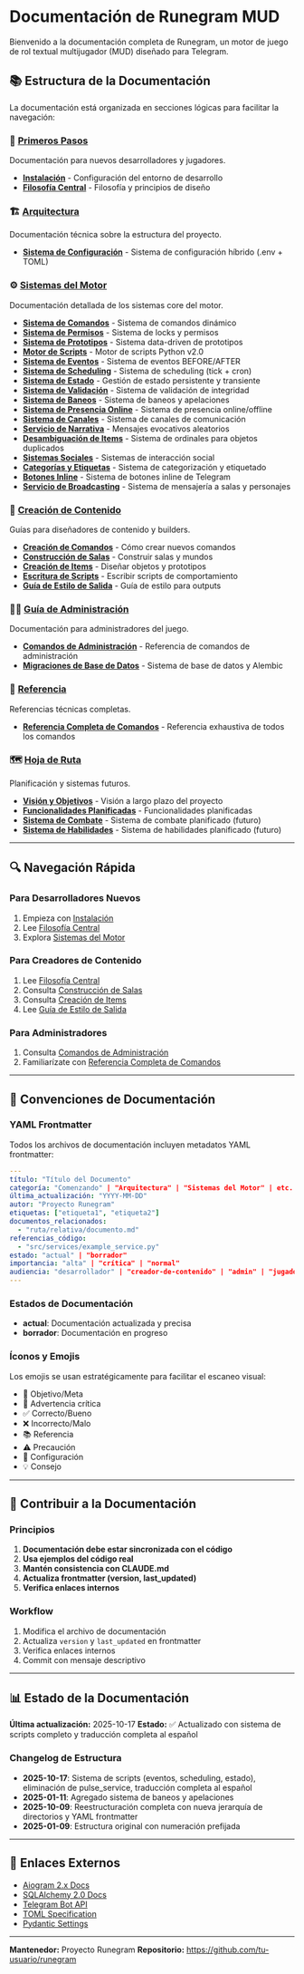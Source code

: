 # Documentación de Runegram MUD

Bienvenido a la documentación completa de Runegram, un motor de juego de rol textual multijugador (MUD) diseñado para Telegram.

## 📚 Estructura de la Documentación

La documentación está organizada en secciones lógicas para facilitar la navegación:

### 🚀 [Primeros Pasos](primeros-pasos/)
Documentación para nuevos desarrolladores y jugadores.

- **[Instalación](primeros-pasos/instalacion.md)** - Configuración del entorno de desarrollo
- **[Filosofía Central](primeros-pasos/filosofia-central.md)** - Filosofía y principios de diseño

### 🏗️ [Arquitectura](arquitectura/)
Documentación técnica sobre la estructura del proyecto.

- **[Sistema de Configuración](arquitectura/configuracion.md)** - Sistema de configuración híbrido (.env + TOML)

### ⚙️ [Sistemas del Motor](sistemas-del-motor/)
Documentación detallada de los sistemas core del motor.

- **[Sistema de Comandos](sistemas-del-motor/sistema-de-comandos.md)** - Sistema de comandos dinámico
- **[Sistema de Permisos](sistemas-del-motor/sistema-de-permisos.md)** - Sistema de locks y permisos
- **[Sistema de Prototipos](sistemas-del-motor/sistema-de-prototipos.md)** - Sistema data-driven de prototipos
- **[Motor de Scripts](sistemas-del-motor/sistema-de-scripts.md)** - Motor de scripts Python v2.0
- **[Sistema de Eventos](sistemas-del-motor/sistema-de-eventos.md)** - Sistema de eventos BEFORE/AFTER
- **[Sistema de Scheduling](sistemas-del-motor/sistema-de-scheduling.md)** - Sistema de scheduling (tick + cron)
- **[Sistema de Estado](sistemas-del-motor/sistema-de-estado.md)** - Gestión de estado persistente y transiente
- **[Sistema de Validación](sistemas-del-motor/sistema-de-validacion.md)** - Sistema de validación de integridad
- **[Sistema de Baneos](sistemas-del-motor/sistema-de-baneos.md)** - Sistema de baneos y apelaciones
- **[Sistema de Presencia Online](sistemas-del-motor/presencia-en-linea.md)** - Sistema de presencia online/offline
- **[Sistema de Canales](sistemas-del-motor/sistema-de-canales.md)** - Sistema de canales de comunicación
- **[Servicio de Narrativa](sistemas-del-motor/sistema-de-narrativa.md)** - Mensajes evocativos aleatorios
- **[Desambiguación de Items](sistemas-del-motor/desambiguacion-de-items.md)** - Sistema de ordinales para objetos duplicados
- **[Sistemas Sociales](sistemas-del-motor/sistemas-sociales.md)** - Sistemas de interacción social
- **[Categorías y Etiquetas](sistemas-del-motor/categorias-y-etiquetas.md)** - Sistema de categorización y etiquetado
- **[Botones Inline](sistemas-del-motor/botones-en-linea.md)** - Sistema de botones inline de Telegram
- **[Servicio de Broadcasting](sistemas-del-motor/servicio-de-broadcasting.md)** - Sistema de mensajería a salas y personajes

### 🎨 [Creación de Contenido](creacion-de-contenido/)
Guías para diseñadores de contenido y builders.

- **[Creación de Comandos](creacion-de-contenido/creacion-de-comandos.md)** - Cómo crear nuevos comandos
- **[Construcción de Salas](creacion-de-contenido/construccion-de-salas.md)** - Construir salas y mundos
- **[Creación de Items](creacion-de-contenido/creacion-de-items.md)** - Diseñar objetos y prototipos
- **[Escritura de Scripts](creacion-de-contenido/escritura-de-scripts.md)** - Escribir scripts de comportamiento
- **[Guía de Estilo de Salida](creacion-de-contenido/guia-de-estilo-de-salida.md)** - Guía de estilo para outputs

### 👨‍💼 [Guía de Administración](guia-de-administracion/)
Documentación para administradores del juego.

- **[Comandos de Administración](guia-de-administracion/comandos-de-administracion.md)** - Referencia de comandos de administración
- **[Migraciones de Base de Datos](guia-de-administracion/migraciones-de-base-de-datos.md)** - Sistema de base de datos y Alembic

### 📖 [Referencia](referencia/)
Referencias técnicas completas.

- **[Referencia Completa de Comandos](referencia/referencia-de-comandos.md)** - Referencia exhaustiva de todos los comandos

### 🗺️ [Hoja de Ruta](hoja-de-ruta/)
Planificación y sistemas futuros.

- **[Visión y Objetivos](hoja-de-ruta/vision-y-objetivos.md)** - Visión a largo plazo del proyecto
- **[Funcionalidades Planificadas](hoja-de-ruta/funcionalidades-planificadas.md)** - Funcionalidades planificadas
- **[Sistema de Combate](hoja-de-ruta/diseno-sistema-de-combate.md)** - Sistema de combate planificado (futuro)
- **[Sistema de Habilidades](hoja-de-ruta/diseno-sistema-de-habilidades.md)** - Sistema de habilidades planificado (futuro)

---

## 🔍 Navegación Rápida

### Para Desarrolladores Nuevos
1. Empieza con [Instalación](primeros-pasos/instalacion.md)
2. Lee [Filosofía Central](primeros-pasos/filosofia-central.md)
3. Explora [Sistemas del Motor](sistemas-del-motor/)

### Para Creadores de Contenido
1. Lee [Filosofía Central](primeros-pasos/filosofia-central.md)
2. Consulta [Construcción de Salas](creacion-de-contenido/construccion-de-salas.md)
3. Consulta [Creación de Items](creacion-de-contenido/creacion-de-items.md)
4. Lee [Guía de Estilo de Salida](creacion-de-contenido/guia-de-estilo-de-salida.md)

### Para Administradores
1. Consulta [Comandos de Administración](guia-de-administracion/comandos-de-administracion.md)
2. Familiarízate con [Referencia Completa de Comandos](referencia/referencia-de-comandos.md)

---

## 📝 Convenciones de Documentación

### YAML Frontmatter
Todos los archivos de documentación incluyen metadatos YAML frontmatter:

```yaml
---
título: "Título del Documento"
categoría: "Comenzando" | "Arquitectura" | "Sistemas del Motor" | etc.
última_actualización: "YYYY-MM-DD"
autor: "Proyecto Runegram"
etiquetas: ["etiqueta1", "etiqueta2"]
documentos_relacionados:
  - "ruta/relativa/documento.md"
referencias_código:
  - "src/services/example_service.py"
estado: "actual" | "borrador"
importancia: "alta" | "crítica" | "normal"
audiencia: "desarrollador" | "creador-de-contenido" | "admin" | "jugador" | "todos"
---
```

### Estados de Documentación
- **actual**: Documentación actualizada y precisa
- **borrador**: Documentación en progreso

### Íconos y Emojis
Los emojis se usan estratégicamente para facilitar el escaneo visual:
- 🎯 Objetivo/Meta
- 🚨 Advertencia crítica
- ✅ Correcto/Bueno
- ❌ Incorrecto/Malo
- 📚 Referencia
- ⚠️ Precaución
- 🔧 Configuración
- 💡 Consejo

---

## 🤝 Contribuir a la Documentación

### Principios
1. **Documentación debe estar sincronizada con el código**
2. **Usa ejemplos del código real**
3. **Mantén consistencia con CLAUDE.md**
4. **Actualiza frontmatter (version, last_updated)**
5. **Verifica enlaces internos**

### Workflow
1. Modifica el archivo de documentación
2. Actualiza `version` y `last_updated` en frontmatter
3. Verifica enlaces internos
4. Commit con mensaje descriptivo

---

## 📊 Estado de la Documentación

**Última actualización:** 2025-10-17
**Estado:** ✅ Actualizado con sistema de scripts completo y traducción completa al español

### Changelog de Estructura
- **2025-10-17**: Sistema de scripts (eventos, scheduling, estado), eliminación de pulse_service, traducción completa al español
- **2025-01-11**: Agregado sistema de baneos y apelaciones
- **2025-10-09**: Reestructuración completa con nueva jerarquía de directorios y YAML frontmatter
- **2025-01-09**: Estructura original con numeración prefijada

---

## 🔗 Enlaces Externos

- [Aiogram 2.x Docs](https://docs.aiogram.dev/en/v2.25.1/)
- [SQLAlchemy 2.0 Docs](https://docs.sqlalchemy.org/en/20/)
- [Telegram Bot API](https://core.telegram.org/bots/api)
- [TOML Specification](https://toml.io/)
- [Pydantic Settings](https://docs.pydantic.dev/usage/settings/)

---

**Mantenedor:** Proyecto Runegram
**Repositorio:** https://github.com/tu-usuario/runegram
